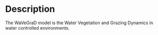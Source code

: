 
# Description

The WaVeGraD model is the Water Vegetation and Grazing Dynamics in water controlled environments.
